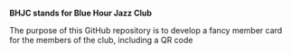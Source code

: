 **BHJC stands for Blue Hour Jazz Club**

The purpose of this GitHub repository is to develop a fancy member card for the members of the club, including a QR code
